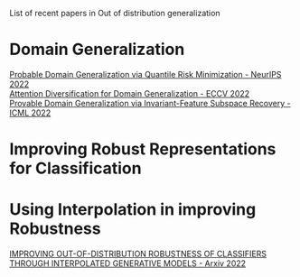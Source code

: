 List of recent papers in Out of distribution generalization

# Domain Generalization
[Probable Domain Generalization via Quantile Risk Minimization - NeurIPS 2022](https://arxiv.org/abs/2207.09944) </br>
[Attention Diversification for Domain Generalization - ECCV 2022](https://arxiv.org/abs/2210.04206v1) </br>
[Provable Domain Generalization via Invariant-Feature Subspace Recovery - ICML 2022](https://arxiv.org/abs/2201.12919) </br>

# Improving Robust Representations for Classification

# Using Interpolation in improving Robustness
[IMPROVING OUT-OF-DISTRIBUTION ROBUSTNESS OF CLASSIFIERS THROUGH INTERPOLATED GENERATIVE MODELS - Arxiv 2022](https://openreview.net/pdf?id=XuxAEYYGhV-) </br>

